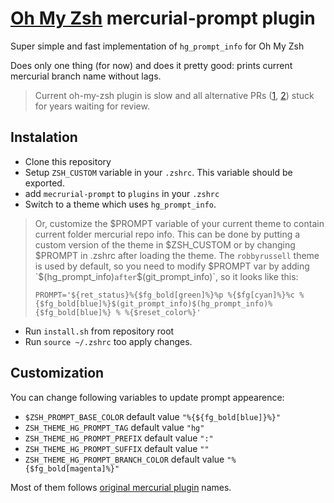 # [Oh My Zsh](http://ohmyz.sh/) mercurial-prompt plugin

Super simple and fast implementation of `hg_prompt_info` for Oh My Zsh

Does only one thing (for now) and does it pretty good: prints current mercurial branch name without lags.

> Current oh-my-zsh plugin is slow and all alternative PRs ([1][iozsh4399], [2][iozsh4591]) stuck for years waiting for review. 

## Instalation

* Clone this repository
* Setup `ZSH_CUSTOM` variable in your `.zshrc`. This variable should be exported. 
* add `mecrurial-prompt` to `plugins` in your `.zshrc`
* Switch to a theme which uses `hg_prompt_info`.

> Or, customize the $PROMPT variable of your current theme to contain current folder mercurial repo info. This can be done by putting a custom version of the theme in $ZSH_CUSTOM or by changing $PROMPT in .zshrc after loading the theme.
> The `robbyrussell` theme is used by default, so you need to modify $PROMPT var by adding `$(hg_prompt_info)` after `$(git_prompt_info)`, so it looks like this:
>
> ```
> PROMPT='${ret_status}%{$fg_bold[green]%}%p %{$fg[cyan]%}%c %{$fg_bold[blue]%}$(git_prompt_info)$(hg_prompt_info)%{$fg_bold[blue]%} % %{$reset_color%}'
> ```
* Run `install.sh` from repository root
* Run `source ~/.zshrc` too apply changes.



## Customization

You can change following variables to update prompt appearence:

* `$ZSH_PROMPT_BASE_COLOR` default value `"%{${fg_bold[blue]}%}"`
* `ZSH_THEME_HG_PROMPT_TAG` default value `"hg"`
* `ZSH_THEME_HG_PROMPT_PREFIX` default value `":"`
* `ZSH_THEME_HG_PROMPT_SUFFIX` default value `""`
* `ZSH_THEME_HG_PROMPT_BRANCH_COLOR` default value `"%{$fg_bold[magenta]%}"`

Most of them follows [original mercurial plugin](https://github.com/robbyrussell/oh-my-zsh/blob/master/plugins/mercurial/mercurial.plugin.zsh) names. 


[iozsh4399]: https://github.com/robbyrussell/oh-my-zsh/issues/4399
[iozsh4591]: https://github.com/robbyrussell/oh-my-zsh/issues/4591

